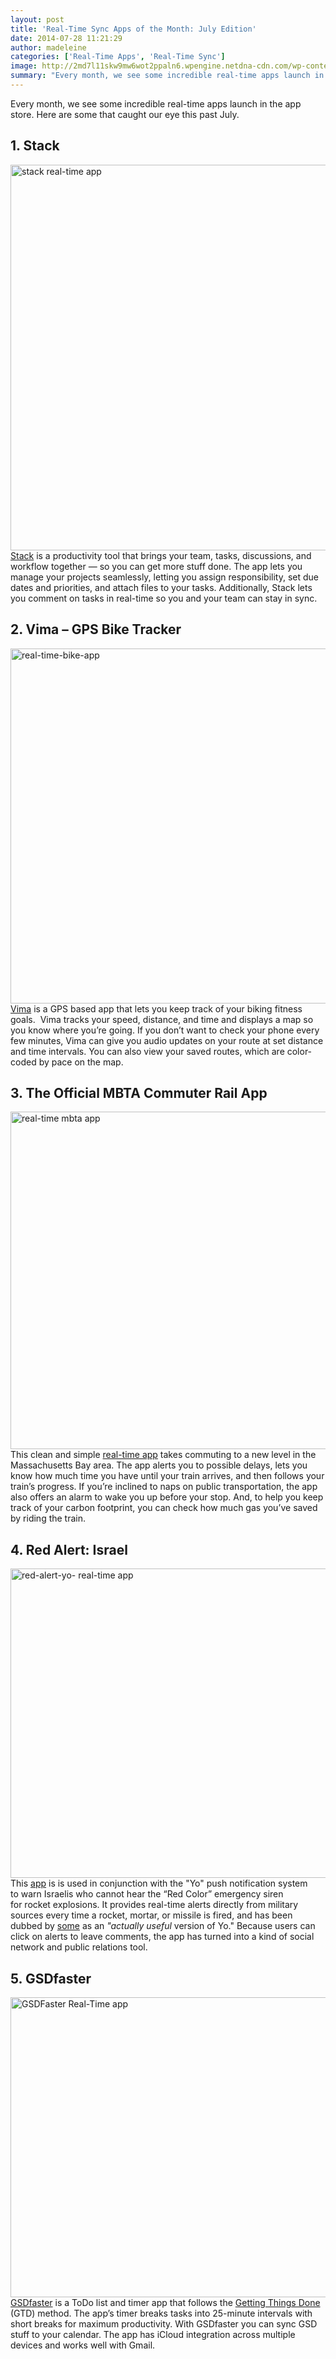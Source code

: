 ```yaml
---
layout: post
title: 'Real-Time Sync Apps of the Month: July Edition'
date: 2014-07-28 11:21:29
author: madeleine
categories: ['Real-Time Apps', 'Real-Time Sync']
image: http://2md7l11skw9mw6wot2ppaln6.wpengine.netdna-cdn.com/wp-content/uploads/2014/07/apps-of-mont-july-14.png
summary: "Every month, we see some incredible real-time apps launch in the app store. Here are some that caught our eye this past July."
---
```

Every month, we see some incredible real-time apps launch in the app store. Here are some that caught our eye this past July.<!--more-->
<h2><b>1. Stack</b></h2>
<a href="http://www.syncano.com/wp-content/uploads/2014/07/example1.png"><img class="aligncenter size-large wp-image-5361" src="http://www.syncano.com/wp-content/uploads/2014/07/example1-1024x617.png" alt="stack real-time app" width="1024" height="617" /></a> <a href="http://www.getstack.io">Stack</a> is a productivity tool that brings your team, tasks, discussions, and workflow together — so you can get more stuff done. The app lets you manage your projects seamlessly, letting you assign responsibility, set due dates and priorities, and attach files to your tasks. Additionally, Stack lets you comment on tasks in real-time so you and your team can stay in sync.
<h2><b>2. Vima – GPS Bike Tracker</b></h2>
<a href="http://www.syncano.com/wp-content/uploads/2014/07/bikeapp.png"><img class="aligncenter size-full wp-image-5362" src="http://www.syncano.com/wp-content/uploads/2014/07/bikeapp.png" alt="real-time-bike-app" width="960" height="568" /></a> <a href="https://itunes.apple.com/us/app/vima-gps-bike-tracker/id887991296?ls=1&amp;mt=8">Vima</a> is a GPS based app that lets you keep track of your biking fitness goals.  Vima tracks your speed, distance, and time and displays a map so you know where you’re going. If you don’t want to check your phone every few minutes, Vima can give you audio updates on your route at set distance and time intervals. You can also view your saved routes, which are color-coded by pace on the map.
<h2><b>3. The Official MBTA Commuter Rail App</b></h2>
<a href="http://www.syncano.com/wp-content/uploads/2014/07/070708commuterapp002.jpg"><img class="alignnone size-full wp-image-5358" src="http://www.syncano.com/wp-content/uploads/2014/07/070708commuterapp002.jpg" alt="real-time mbta app" width="960" height="540" /></a> This clean and simple <a href="http://www.keoliscs.com/mbta-commuter-rail-app/">real-time app</a> takes commuting to a new level in the Massachusetts Bay area. The app alerts you to possible delays, lets you know how much time you have until your train arrives, and then follows your train’s progress. If you’re inclined to naps on public transportation, the app also offers an alarm to wake you up before your stop. And, to help you keep track of your carbon footprint, you can check how much gas you’ve saved by riding the train.
<h2><b>4. Red Alert: Israel</b></h2>
<a href="http://www.syncano.com/wp-content/uploads/2014/07/red-alert-yo.jpg"><img class="aligncenter size-full wp-image-5359" src="http://www.syncano.com/wp-content/uploads/2014/07/red-alert-yo.jpg" alt="red-alert-yo- real-time app" width="660" height="495" /></a> This <a href="http://www.timesofisrael.com/red-alert-app-offers-a-yo-update-on-missile-attacks/">app</a> is is used in conjunction with the "Yo" push notification system to warn Israelis who cannot hear the “Red Color” emergency siren for rocket explosions. It provides real-time alerts directly from military sources every time a rocket, mortar, or missile is fired, and has been dubbed by <a href="http://www.wired.com/2014/07/an-actually-useful-version-of-yo-is-warning-israelis-of-rocket-strikes/">some</a> as an<em> "actually useful</em> version of Yo." Because users can click on alerts to leave comments, the app has turned into a kind of social network and public relations tool.
<h2><b>5. GSDfaster</b></h2>
<a href="http://www.syncano.com/wp-content/uploads/2014/07/gsdfaster-6.png"><img class="aligncenter size-full wp-image-5363" src="http://www.syncano.com/wp-content/uploads/2014/07/gsdfaster-6.png" alt="GSDFaster Real-Time app" width="640" height="480" /></a> <a href="http://www.gsdfaster.com">GSDfaster</a> is a ToDo list and timer app that follows the <a href="http://gettingthingsdone.com/about/">Getting Things Done</a> (GTD) method. The app’s timer breaks tasks into 25-minute intervals with short breaks for maximum productivity. With GSDfaster you can sync GSD stuff to your calendar. The app has iCloud integration across multiple devices and works well with Gmail.
